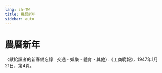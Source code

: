 ```yaml
---
lang: zh-TW
title: 農曆新年
sidebar: auto
---
```


# 農曆新年
〈獻給讀者的新春備忘錄　交通・娛樂・體育・其他〉，《工商晚報》，1947年1月21日，第4頁。